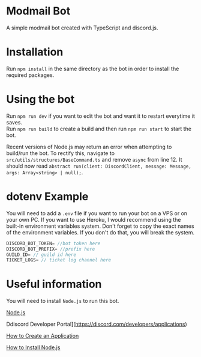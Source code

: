 # Modmail Bot
A simple modmail bot created with TypeScript and discord.js.

# Installation
Run `npm install` in the same directory as the bot in order to install the required packages.

# Using the bot
Run `npm run dev` if you want to edit the bot and want it to restart everytime it saves.\
Run `npm run build` to create a build and then run `npm run start` to start the bot.

Recent versions of Node.js may return an error when attempting to build/run the bot. To rectify this, navigate to `src/utils/structures/BaseCommand.ts` and remove `async` from line 12. It should now read `abstract run(client: DiscordClient, message: Message, args: Array<string> | null);`.

# dotenv Example
You will need to add a `.env` file if you want to run your bot on a VPS or on your own PC. If you want to use Heroku, I would recommend using the built-in environment variables system. Don't forget to copy the exact names of the environment variables. If you don't do that, you will break the system.

```ts
DISCORD_BOT_TOKEN= //bot token here
DISCORD_BOT_PREFIX= //prefix here
GUILD_ID= // guild id here
TICKET_LOGS= // ticket log channel here
```

# Useful information
You will need to install `Node.js` to run this bot.

[Node.js](https://nodejs.org/en/)

Ddiscord Developer Portal](https://discord.com/developers/applications)

[How to Create an Application](https://discordpy.readthedocs.io/en/latest/discord.html)

[How to Install Node.js](https://www.youtube.com/watch?v=qYwLOXjAiwM)


